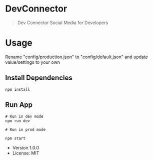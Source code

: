 # DevConnector

>Dev Connector Social Media for Developers

# Usage

Rename "config/production.json" to "config/default.json" and update value/settings to your own

## Install Dependencies
```
npm install
```

## Run App
```
# Run in dev mode
npm run dev

# Run in prod mode

npm start
```

- Version 1.0.0
- License: MIT

